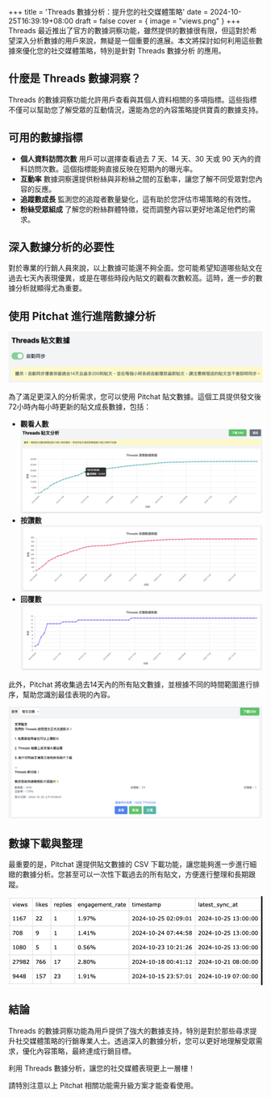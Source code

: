 +++
title = 'Threads 數據分析：提升您的社交媒體策略'
date = 2024-10-25T16:39:19+08:00
draft = false
cover = { image = "views.png" }
+++
Threads 最近推出了官方的數據洞察功能，雖然提供的數據很有限，但這對於希望深入分析數據的用戶來說，無疑是一個重要的進展。本文將探討如何利用這些數據來優化您的社交媒體策略，特別是針對 Threads 數據分析 的應用。

## 什麼是 Threads 數據洞察？

Threads 的數據洞察功能允許用戶查看與其個人資料相關的多項指標。這些指標不僅可以幫助您了解受眾的互動情況，還能為您的內容策略提供寶貴的數據支持。

## 可用的數據指標

* **個人資料訪問次數** 用戶可以選擇查看過去 7 天、14 天、30 天或 90 天內的資料訪問次數。這個指標能夠直接反映在短期內的曝光率。
* **互動率** 數據洞察還提供粉絲與非粉絲之間的互動率，讓您了解不同受眾對您內容的反應。
* **追蹤數成長** 監測您的追蹤者數量變化，這有助於您評估市場策略的有效性。
* **粉絲受眾組成** 了解您的粉絲群體特徵，從而調整內容以更好地滿足他們的需求。

## 深入數據分析的必要性

對於專業的行銷人員來說，以上數據可能還不夠全面。您可能希望知道哪些貼文在過去七天內表現優異，或是在哪些時段內貼文的觀看次數較高。這時，進一步的數據分析就顯得尤為重要。

## 使用 Pitchat 進行進階數據分析

![數據切換介面](toggle.png)

為了滿足更深入的分析需求，您可以使用 Pitchat 貼文數據。這個工具提供發文後72小時內每小時更新的貼文成長數據，包括：

* **觀看人數**
![數據查看介面](views.png)
* **按讚數**
![按讚數據](likes.png)
* **回覆數**
![回覆數據統計](replies.png)

此外，Pitchat 將收集過去14天內的所有貼文數據，並根據不同的時間範圍進行排序，幫助您識別最佳表現的內容。

![數據排序功能](sort.png)

## 數據下載與整理

最重要的是，Pitchat 還提供貼文數據的 CSV 下載功能，讓您能夠進一步進行細緻的數據分析。您甚至可以一次性下載過去的所有貼文，方便進行整理和長期跟蹤。

![數據下載](download.png)

## 結論

Threads 的數據洞察功能為用戶提供了強大的數據支持，特別是對於那些尋求提升社交媒體策略的行銷專業人士。透過深入的數據分析，您可以更好地理解受眾需求，優化內容策略，最終達成行銷目標。

利用 Threads 數據分析，讓您的社交媒體表現更上一層樓！

請特別注意以上 Pitchat 相關功能需升級方案才能查看使用。